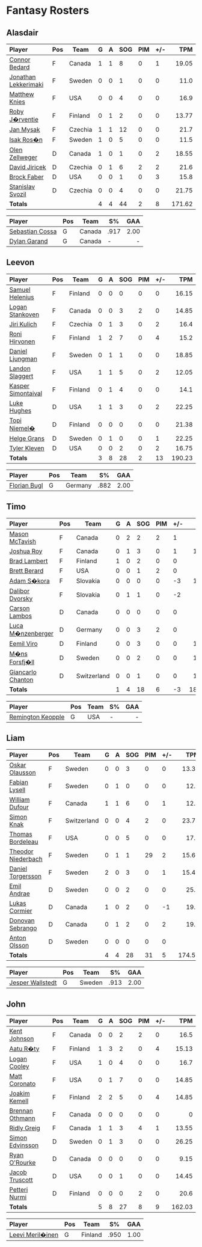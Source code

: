 # Fantasy Rosters
## Alasdair
| Player | Pos | Team | G | A | SOG | PIM | +/- | TPM |
| :----- | --- |  --- | - | - | --- | --- | --- | --: |
| [Connor Bedard](https://www.eliteprospects.com/player/535584/connor-bedard) | F |  Canada | 1 | 1 | 8 | 0 | 1 | 19.05 |
| [Jonathan Lekkerimaki](https://www.eliteprospects.com/player/649220/jonathan-lekkerimaki) | F |  Sweden | 0 | 0 | 1 | 0 | 0 | 11.0 |
| [Matthew Knies](https://www.eliteprospects.com/player/292083/matthew-knies) | F |  USA | 0 | 0 | 4 | 0 | 0 | 16.9 |
| [Roby J�rventie](https://www.eliteprospects.com/player/534236/roby-jarventie) | F |  Finland | 0 | 1 | 2 | 0 | 0 | 13.77 |
| [Jan Mysak](https://www.eliteprospects.com/player/427906/jan-mysak) | F |  Czechia | 1 | 1 | 12 | 0 | 0 | 21.7 |
| [Isak Ros�n](https://www.eliteprospects.com/player/420269/isak-rosen) | F |  Sweden | 1 | 0 | 5 | 0 | 0 | 11.5 |
| [Olen Zellweger](https://www.eliteprospects.com/player/476596/olen-zellweger) | D |  Canada | 1 | 0 | 1 | 0 | 2 | 18.55 |
| [David Jiricek](https://www.eliteprospects.com/player/559522/david-jiricek) | D |  Czechia | 0 | 1 | 6 | 2 | 2 | 21.6 |
| [Brock Faber](https://www.eliteprospects.com/player/558598/brock-faber) | D |  USA | 0 | 0 | 1 | 0 | 3 | 15.8 |
| [Stanislav Svozil](https://www.eliteprospects.com/player/428002/stanislav-svozil) | D |  Czechia | 0 | 0 | 4 | 0 | 0 | 21.75 |
| **Totals** | | | 4 | 4 | 44 | 2 | 8 | 171.62 |

| Player | Pos | Team | S% | GAA |
| :----- | --- |  --- | -- | --: |
| [Sebastian Cossa](https://www.eliteprospects.com/player/476602/sebastian-cossa) | G |  Canada | .917 | 2.00 |
| [Dylan Garand](https://www.eliteprospects.com/player/473852/dylan-garand) | G |  Canada | - | - |
## Leevon
| Player | Pos | Team | G | A | SOG | PIM | +/- | TPM |
| :----- | --- |  --- | - | - | --- | --- | --- | --: |
| [Samuel Helenius](https://www.eliteprospects.com/player/554237/samuel-helenius) | F |  Finland | 0 | 0 | 0 | 0 | 0 | 16.15 |
| [Logan Stankoven](https://www.eliteprospects.com/player/556512/logan-stankoven) | F |  Canada | 0 | 0 | 3 | 2 | 0 | 14.85 |
| [Jiri Kulich](https://www.eliteprospects.com/player/579198/jiri-kulich) | F |  Czechia | 0 | 1 | 3 | 0 | 2 | 16.4 |
| [Roni Hirvonen](https://www.eliteprospects.com/player/448946/roni-hirvonen) | F |  Finland | 1 | 2 | 7 | 0 | 4 | 15.2 |
| [Daniel Ljungman](https://www.eliteprospects.com/player/463647/daniel-ljungman) | F |  Sweden | 0 | 1 | 1 | 0 | 0 | 18.85 |
| [Landon Slaggert](https://www.eliteprospects.com/player/418245/landon-slaggert) | F |  USA | 1 | 1 | 5 | 0 | 2 | 12.05 |
| [Kasper Simontaival](https://www.eliteprospects.com/player/397010/kasper-simontaival) | F |  Finland | 0 | 1 | 4 | 0 | 0 | 14.1 |
| [Luke Hughes](https://www.eliteprospects.com/player/526979/luke-hughes) | D |  USA | 1 | 1 | 3 | 0 | 2 | 22.25 |
| [Topi Niemel�](https://www.eliteprospects.com/player/499424/topi-niemela) | D |  Finland | 0 | 0 | 0 | 0 | 0 | 21.38 |
| [Helge Grans](https://www.eliteprospects.com/player/395302/helge-grans) | D |  Sweden | 0 | 1 | 0 | 0 | 1 | 22.25 |
| [Tyler Kleven](https://www.eliteprospects.com/player/536644/tyler-kleven) | D |  USA | 0 | 0 | 2 | 0 | 2 | 16.75 |
| **Totals** | | | 3 | 8 | 28 | 2 | 13 | 190.23 |

| Player | Pos | Team | S% | GAA |
| :----- | --- |  --- | -- | --: |
| [Florian Bugl](https://www.eliteprospects.com/player/382239/florian-bugl) | G |  Germany | .882 | 2.00 |
## Timo
| Player | Pos | Team | G | A | SOG | PIM | +/- | TPM |
| :----- | --- |  --- | - | - | --- | --- | --- | --: |
| [Mason McTavish](https://www.eliteprospects.com/player/479812/mason-mctavish) | F |  Canada | 0 | 2 | 2 | 2 | 1 | 18.9 |
| [Joshua Roy](https://www.eliteprospects.com/player/483757/joshua-roy) | F |  Canada | 0 | 1 | 3 | 0 | 1 | 18.55 |
| [Brad Lambert](https://www.eliteprospects.com/player/414961/brad-lambert) | F |  Finland | 1 | 0 | 2 | 0 | 0 | 13.4 |
| [Brett Berard](https://www.eliteprospects.com/player/201740/brett-berard) | F |  USA | 0 | 0 | 1 | 2 | 0 | 14.8 |
| [Adam S�kora](https://www.eliteprospects.com/player/527426/adam-sykora) | F |  Slovakia | 0 | 0 | 0 | 0 | -3 | 19.43 |
| [Dalibor Dvorsky](https://www.eliteprospects.com/player/527424/dalibor-dvorsky) | F |  Slovakia | 0 | 1 | 1 | 0 | -2 | 16.2 |
| [Carson Lambos](https://www.eliteprospects.com/player/472875/carson-lambos) | D |  Canada | 0 | 0 | 0 | 0 | 0 | 8.0 |
| [Luca M�nzenberger](https://www.eliteprospects.com/player/407643/luca-munzenberger) | D |  Germany | 0 | 0 | 3 | 2 | 0 | 22.2 |
| [Eemil Viro](https://www.eliteprospects.com/player/499518/eemil-viro) | D |  Finland | 0 | 0 | 3 | 0 | 0 | 19.55 |
| [M�ns Forsfj�ll](https://www.eliteprospects.com/player/422034/mans-forsfjall) | D |  Sweden | 0 | 0 | 2 | 0 | 0 | 15.23 |
| [Giancarlo Chanton](https://www.eliteprospects.com/player/551665/giancarlo-chanton) | D |  Switzerland | 0 | 0 | 1 | 0 | 0 | 19.85 |
| **Totals** | | | 1 | 4 | 18 | 6 | -3 | 186.11 |

| Player | Pos | Team | S% | GAA |
| :----- | --- |  --- | -- | --: |
| [Remington Keopple](https://www.eliteprospects.com/player/597411/remington-keopple) | G |  USA | - | - |
## Liam
| Player | Pos | Team | G | A | SOG | PIM | +/- | TPM |
| :----- | --- |  --- | - | - | --- | --- | --- | --: |
| [Oskar Olausson](https://www.eliteprospects.com/player/430916/oskar-olausson) | F |  Sweden | 0 | 0 | 3 | 0 | 0 | 13.35 |
| [Fabian Lysell](https://www.eliteprospects.com/player/472769/fabian-lysell) | F |  Sweden | 0 | 1 | 0 | 0 | 0 | 12.0 |
| [William Dufour](https://www.eliteprospects.com/player/294583/william-dufour) | F |  Canada | 1 | 1 | 6 | 0 | 1 | 12.5 |
| [Simon Knak](https://www.eliteprospects.com/player/293158/simon-knak) | F |  Switzerland | 0 | 0 | 4 | 2 | 0 | 23.77 |
| [Thomas Bordeleau](https://www.eliteprospects.com/player/296636/thomas-bordeleau) | F |  USA | 0 | 0 | 5 | 0 | 0 | 17.2 |
| [Theodor Niederbach](https://www.eliteprospects.com/player/394717/theodor-niederbach) | F |  Sweden | 0 | 1 | 1 | 29 | 2 | 15.65 |
| [Daniel Torgersson](https://www.eliteprospects.com/player/407408/daniel-torgersson) | F |  Sweden | 2 | 0 | 3 | 0 | 1 | 15.45 |
| [Emil Andrae](https://www.eliteprospects.com/player/394716/emil-andrae) | D |  Sweden | 0 | 0 | 2 | 0 | 0 | 25.0 |
| [Lukas Cormier](https://www.eliteprospects.com/player/201780/lukas-cormier) | D |  Canada | 1 | 0 | 2 | 0 | -1 | 19.7 |
| [Donovan Sebrango](https://www.eliteprospects.com/player/397738/donovan-sebrango) | D |  Canada | 0 | 1 | 2 | 0 | 2 | 19.9 |
| [Anton Olsson](https://www.eliteprospects.com/player/420461/anton-olsson) | D |  Sweden | 0 | 0 | 0 | 0 | 0 | 0 |
| **Totals** | | | 4 | 4 | 28 | 31 | 5 | 174.52 |

| Player | Pos | Team | S% | GAA |
| :----- | --- |  --- | -- | --: |
| [Jesper Wallstedt](https://www.eliteprospects.com/player/394724/jesper-wallstedt) | G |  Sweden | .913 | 2.00 |
## John
| Player | Pos | Team | G | A | SOG | PIM | +/- | TPM |
| :----- | --- |  --- | - | - | --- | --- | --- | --: |
| [Kent Johnson](https://www.eliteprospects.com/player/521697/kent-johnson) | F |  Canada | 0 | 0 | 2 | 2 | 0 | 16.5 |
| [Aatu R�ty](https://www.eliteprospects.com/player/467384/aatu-raty) | F |  Finland | 1 | 3 | 2 | 0 | 4 | 15.13 |
| [Logan Cooley](https://www.eliteprospects.com/player/651538/logan-cooley) | F |  USA | 1 | 0 | 4 | 0 | 0 | 16.7 |
| [Matt Coronato](https://www.eliteprospects.com/player/462501/matt-coronato) | F |  USA | 0 | 1 | 7 | 0 | 0 | 14.85 |
| [Joakim Kemell](https://www.eliteprospects.com/player/526043/joakim-kemell) | F |  Finland | 2 | 2 | 5 | 0 | 4 | 14.85 |
| [Brennan Othmann](https://www.eliteprospects.com/player/529248/brennan-othmann) | F |  Canada | 0 | 0 | 0 | 0 | 0 | 0 |
| [Ridly Greig](https://www.eliteprospects.com/player/413174/ridly-greig) | F |  Canada | 1 | 1 | 3 | 4 | 1 | 13.55 |
| [Simon Edvinsson](https://www.eliteprospects.com/player/394730/simon-edvinsson) | D |  Sweden | 0 | 1 | 3 | 0 | 0 | 26.25 |
| [Ryan O'Rourke](https://www.eliteprospects.com/player/201939/ryan-o-rourke) | D |  Canada | 0 | 0 | 0 | 0 | 0 | 9.15 |
| [Jacob Truscott](https://www.eliteprospects.com/player/201776/jacob-truscott) | D |  USA | 0 | 0 | 1 | 0 | 0 | 14.45 |
| [Petteri Nurmi](https://www.eliteprospects.com/player/556753/petteri-nurmi) | D |  Finland | 0 | 0 | 0 | 2 | 0 | 20.6 |
| **Totals** | | | 5 | 8 | 27 | 8 | 9 | 162.03 |

| Player | Pos | Team | S% | GAA |
| :----- | --- |  --- | -- | --: |
| [Leevi Meril�inen](https://www.eliteprospects.com/player/499423/leevi-merilainen) | G |  Finland | .950 | 1.00 |